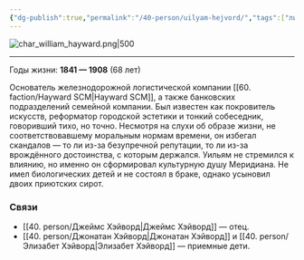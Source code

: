 ```yaml
---
{"dg-publish":true,"permalink":"/40-person/uilyam-hejvord/","tags":["личность/хэйворд"]}
---
```



![char_william_hayward.png|500](/img/user/char_william_hayward.png)
***
Годы жизни: **1841 — 1908** (68 лет)

Основатель железнодорожной логистической компании [[60. faction/Hayward SCM\|Hayward SCM]], а также банковских подразделений семейной компании. 
Был известен как покровитель искусств, реформатор городской эстетики и тонкий собеседник, говоривший тихо, но точно. Несмотря на слухи об образе жизни, не соответствовавшему моральным нормам времени, он избегал скандалов — то ли из-за безупречной репутации, то ли из-за врождённого достоинства, с которым держался. Уильям не стремился к влиянию, но именно он сформировал культурную душу Меридиана.
Не имел биологических детей и не состоял в браке, однако усыновил двоих приютских сирот.
### Связи
- [[40. person/Джеймс Хэйворд\|Джеймс Хэйворд]] — отец.
-  [[40. person/Джонатан Хэйворд\|Джонатан Хэйворд]] и [[40. person/Элизабет Хэйворд\|Элизабет Хэйворд]] — приемные дети.